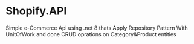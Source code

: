 # Shopify.API
 Simple e-Commerce Api using .net 8 thats Apply Repository Pattern With UnitOfWork and done CRUD oprations on Category&Product entities 
